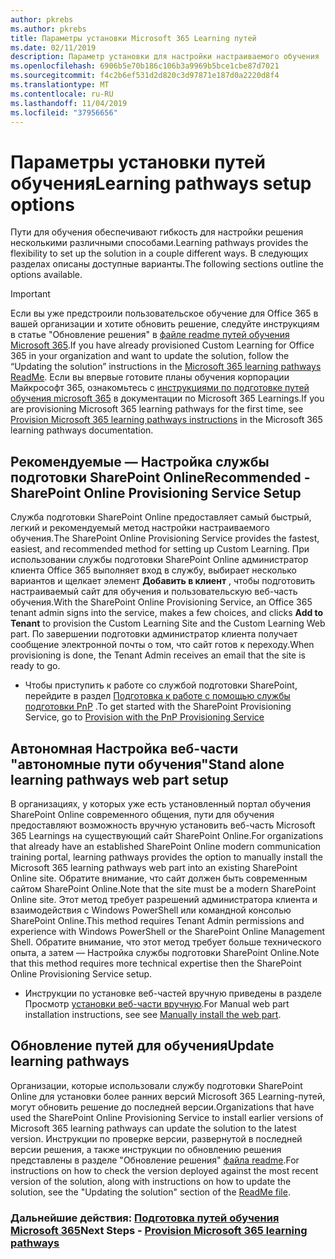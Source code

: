 ```yaml
---
author: pkrebs
ms.author: pkrebs
title: Параметры установки Microsoft 365 Learning путей
ms.date: 02/11/2019
description: Параметр установки для настройки настраиваемого обучения
ms.openlocfilehash: 6906b5e70b186c106b3a9969b5bce1cbe87d7021
ms.sourcegitcommit: f4c2b6ef531d2d820c3d97871e187d0a2220d8f4
ms.translationtype: MT
ms.contentlocale: ru-RU
ms.lasthandoff: 11/04/2019
ms.locfileid: "37956656"
---
```

# <a name="learning-pathways-setup-options"></a><span data-ttu-id="09586-103">Параметры установки путей обучения</span><span class="sxs-lookup"><span data-stu-id="09586-103">Learning pathways setup options</span></span>
<span data-ttu-id="09586-104">Пути для обучения обеспечивают гибкость для настройки решения несколькими различными способами.</span><span class="sxs-lookup"><span data-stu-id="09586-104">Learning pathways provides the flexibility to set up the solution in a couple different ways.</span></span> <span data-ttu-id="09586-105">В следующих разделах описаны доступные варианты.</span><span class="sxs-lookup"><span data-stu-id="09586-105">The following sections outline the options available.</span></span>

> [!IMPORTANT]
> <span data-ttu-id="09586-106">Если вы уже предстроили пользовательское обучение для Office 365 в вашей организации и хотите обновить решение, следуйте инструкциям в статье "Обновление решения" в [файле readme путей обучения Microsoft 365](https://github.com/pnp/custom-learning-office-365).</span><span class="sxs-lookup"><span data-stu-id="09586-106">If you have already provisioned Custom Learning for Office 365 in your organization and want to update the solution, follow the “Updating the solution” instructions in the [Microsoft 365 learning pathways ReadMe](https://github.com/pnp/custom-learning-office-365).</span></span> <span data-ttu-id="09586-107">Если вы впервые готовите планы обучения корпорации Майкрософт 365, ознакомьтесь с [инструкциями по подготовке путей обучения microsoft 365]( https://docs.microsoft.com/en-us/office365/customlearning/custom_provision) в документации по Microsoft 365 Learnings.</span><span class="sxs-lookup"><span data-stu-id="09586-107">If you are provisioning Microsoft 365 learning pathways for the first time, see [Provision Microsoft 365 learning pathways instructions]( https://docs.microsoft.com/en-us/office365/customlearning/custom_provision) in the Microsoft 365 learning pathways documentation.</span></span>  


## <a name="recommended---sharepoint-online-provisioning-service-setup"></a><span data-ttu-id="09586-108">Рекомендуемые — Настройка службы подготовки SharePoint Online</span><span class="sxs-lookup"><span data-stu-id="09586-108">Recommended - SharePoint Online Provisioning Service Setup</span></span> 
<span data-ttu-id="09586-109">Служба подготовки SharePoint Online предоставляет самый быстрый, легкий и рекомендуемый метод настройки настраиваемого обучения.</span><span class="sxs-lookup"><span data-stu-id="09586-109">The SharePoint Online Provisioning Service provides the fastest, easiest, and recommended method for setting up Custom Learning.</span></span> <span data-ttu-id="09586-110">При использовании службы подготовки SharePoint Online администратор клиента Office 365 выполняет вход в службу, выбирает несколько вариантов и щелкает элемент **Добавить в клиент** , чтобы подготовить настраиваемый сайт для обучения и пользовательскую веб-часть обучения.</span><span class="sxs-lookup"><span data-stu-id="09586-110">With the SharePoint Online Provisioning Service, an Office 365 tenant admin signs into the service, makes a few choices, and clicks **Add to Tenant** to provision the Custom Learning Site and the Custom Learning Web part.</span></span> <span data-ttu-id="09586-111">По завершении подготовки администратор клиента получает сообщение электронной почты о том, что сайт готов к переходу.</span><span class="sxs-lookup"><span data-stu-id="09586-111">When provisioning is done, the Tenant Admin receives an email that the site is ready to go.</span></span> 

- <span data-ttu-id="09586-112">Чтобы приступить к работе со службой подготовки SharePoint, перейдите в раздел [Подготовка к работе с помощью службы подготовки PnP](custom_provision.md) .</span><span class="sxs-lookup"><span data-stu-id="09586-112">To get started with the SharePoint Provisioning Service, go to [Provision with the PnP Provisioning Service](custom_provision.md)</span></span>   

## <a name="stand-alone-learning-pathways-web-part-setup"></a><span data-ttu-id="09586-113">Автономная Настройка веб-части "автономные пути обучения"</span><span class="sxs-lookup"><span data-stu-id="09586-113">Stand alone learning pathways web part setup</span></span>
<span data-ttu-id="09586-114">В организациях, у которых уже есть установленный портал обучения SharePoint Online современного общения, пути для обучения предоставляют возможность вручную установить веб-часть Microsoft 365 Learnings на существующий сайт SharePoint Online.</span><span class="sxs-lookup"><span data-stu-id="09586-114">For organizations that already have an established SharePoint Online modern communication training portal, learning pathways provides the option to manually install the Microsoft 365 learning pathways web part into an existing SharePoint Online site.</span></span> <span data-ttu-id="09586-115">Обратите внимание, что сайт должен быть современным сайтом SharePoint Online.</span><span class="sxs-lookup"><span data-stu-id="09586-115">Note that the site must be a modern SharePoint Online site.</span></span> <span data-ttu-id="09586-116">Этот метод требует разрешений администратора клиента и взаимодействия с Windows PowerShell или командной консолью SharePoint Online.</span><span class="sxs-lookup"><span data-stu-id="09586-116">This method requires Tenant Admin permissions and experience with Windows PowerShell or the SharePoint Online Management Shell.</span></span> <span data-ttu-id="09586-117">Обратите внимание, что этот метод требует больше технического опыта, а затем — Настройка службы подготовки SharePoint Online.</span><span class="sxs-lookup"><span data-stu-id="09586-117">Note that this method requires more technical expertise then the SharePoint Online Provisioning Service setup.</span></span>

- <span data-ttu-id="09586-118">Инструкции по установке веб-частей вручную приведены в разделе Просмотр [установки веб-части вручную](custom_manualsetup.md).</span><span class="sxs-lookup"><span data-stu-id="09586-118">For Manual web part installation instructions, see see [Manually install the web part](custom_manualsetup.md).</span></span> 

## <a name="update-learning-pathways"></a><span data-ttu-id="09586-119">Обновление путей для обучения</span><span class="sxs-lookup"><span data-stu-id="09586-119">Update learning pathways</span></span>
<span data-ttu-id="09586-120">Организации, которые использовали службу подготовки SharePoint Online для установки более ранних версий Microsoft 365 Learning-путей, могут обновить решение до последней версии.</span><span class="sxs-lookup"><span data-stu-id="09586-120">Organizations that have used the SharePoint Online Provisioning Service to install earlier versions of Microsoft 365 learning pathways can update the solution to the latest version.</span></span> <span data-ttu-id="09586-121">Инструкции по проверке версии, развернутой в последней версии решения, а также инструкции по обновлению решения представлены в разделе "Обновление решения" [файла readme](https://github.com/pnp/custom-learning-office-365/blob/master/README.md).</span><span class="sxs-lookup"><span data-stu-id="09586-121">For instructions on how to check the version deployed against the most recent version of the solution, along with instructions on how to update the solution, see the "Updating the solution" section of the [ReadMe file](https://github.com/pnp/custom-learning-office-365/blob/master/README.md).</span></span>

### <a name="next-steps---provision-microsoft-365-learning-pathways"></a><span data-ttu-id="09586-122">Дальнейшие действия: [Подготовка путей обучения Microsoft 365](custom_provision.md)</span><span class="sxs-lookup"><span data-stu-id="09586-122">Next Steps - [Provision Microsoft 365 learning pathways](custom_provision.md)</span></span>
